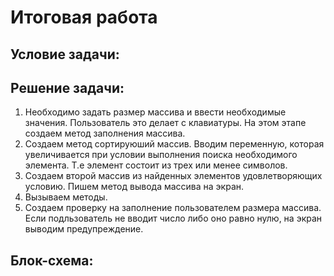 # Итоговая работа
## Условие задачи:

## Решение задачи:
1. Необходимо задать размер массива и ввести необходимые значения. Пользователь это делает с клавиатуры. На этом этапе создаем метод заполнения массива.
2. Создаем метод сортируюший массив. Вводим переменную, которая увеличивается при условии выполнения поиска необходимого элемента. Т.е элемент состоит из трех или менее символов.
3. Создаем второй массив из найденных элементов удовлетворяющих условию. Пишем метод вывода массива на экран.
4. Вызываем методы.
5. Создаем проверку на заполнение пользователем размера массива. Если подльзователь не вводит число либо оно равно нулю, на экран выводим предупреждение.
## Блок-схема: